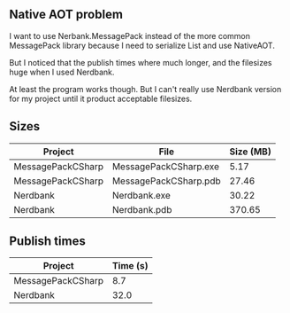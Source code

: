 ## Native AOT problem
I want to use Nerbank.MessagePack instead of the more common MessagePack library because I need to serialize List<T> and use NativeAOT.

But I noticed that the publish times where much longer, and the filesizes huge when I used Nerdbank.

At least the program works though. But I can't really use Nerdbank version for my project until it product acceptable filesizes.

## Sizes
| Project           | File                  | Size (MB) |
|-------------------|-----------------------|-----------|
| MessagePackCSharp | MessagePackCSharp.exe | 5.17      |
| MessagePackCSharp | MessagePackCSharp.pdb | 27.46     |
| Nerdbank          | Nerdbank.exe          | 30.22     |
| Nerdbank          | Nerdbank.pdb          | 370.65    |

## Publish times
| Project           | Time (s) |
|-------------------|----------|
| MessagePackCSharp | 8.7      |
| Nerdbank          | 32.0     |
